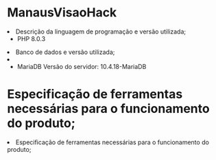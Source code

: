 # ManausVisaoHack


<li> Descrição da linguagem de programação e versão utilizada;

 - PHP 8.0.3

<li> Banco de dados e versão utilizada;<li>

 - MariaDB Versão do servidor: 10.4.18-MariaDB 

# Especificação de ferramentas necessárias para o funcionamento do produto;

<li> Especificação de ferramentas necessárias para o funcionamento do produto; </li>